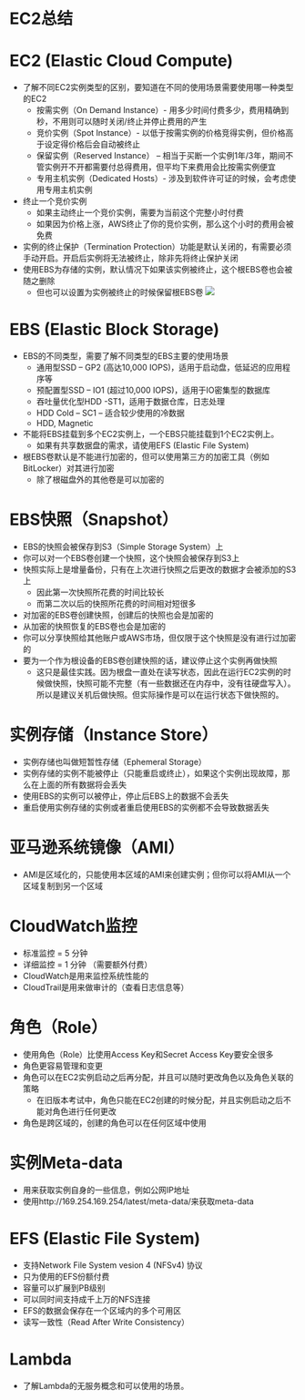 # EC2总结

# EC2 (Elastic Cloud Compute)
- 了解不同EC2实例类型的区别，要知道在不同的使用场景需要使用哪一种类型的EC2
  - 按需实例（On Demand Instance）- 用多少时间付费多少，费用精确到秒，不用则可以随时关闭/终止并停止费用的产生
  - 竞价实例（Spot Instance）- 以低于按需实例的价格竞得实例，但价格高于设定得价格后会自动被终止
  - 保留实例（Reserved Instance） – 相当于买断一个实例1年/3年，期间不管实例开不开都需要付总得费用，但平均下来费用会比按需实例便宜
  - 专用主机实例（Dedicated Hosts）- 涉及到软件许可证的时候，会考虑使用专用主机实例
- 终止一个竞价实例
  - 如果主动终止一个竞价实例，需要为当前这个完整小时付费
  - 如果因为价格上涨，AWS终止了你的竞价实例，那么这个小时的费用会被免费
- 实例的终止保护（Termination Protection）功能是默认关闭的，有需要必须手动开启。开启后实例将无法被终止，除非先将终止保护关闭
- 使用EBS为存储的实例，默认情况下如果该实例被终止，这个根EBS卷也会被随之删除
  - 但也可以设置为实例被终止的时候保留根EBS卷
    ![](https://i.loli.net/2019/06/15/5d047d5d5675736462.png)
    
# EBS (Elastic Block Storage)
- EBS的不同类型，需要了解不同类型的EBS主要的使用场景
  - 通用型SSD – GP2 (高达10,000 IOPS)，适用于启动盘，低延迟的应用程序等
  - 预配置型SSD – IO1 (超过10,000 IOPS)，适用于IO密集型的数据库
  - 吞吐量优化型HDD -ST1，适用于数据仓库，日志处理
  - HDD Cold – SC1 – 适合较少使用的冷数据
  - HDD, Magnetic
- 不能将EBS挂载到多个EC2实例上，一个EBS只能挂载到1个EC2实例上。
  - 如果有共享数据盘的需求，请使用EFS (Elastic File System)
- 根EBS卷默认是不能进行加密的，但可以使用第三方的加密工具（例如BitLocker）对其进行加密
  - 除了根磁盘外的其他卷是可以加密的
# EBS快照（Snapshot）
- EBS的快照会被保存到S3（Simple Storage System）上
- 你可以对一个EBS卷创建一个快照，这个快照会被保存到S3上
- 快照实际上是增量备份，只有在上次进行快照之后更改的数据才会被添加的S3上
  - 因此第一次快照所花费的时间比较长
  - 而第二次以后的快照所花费的时间相对短很多
- 对加密的EBS卷创建快照，创建后的快照也会是加密的
- 从加密的快照恢复的EBS卷也会是加密的
- 你可以分享快照给其他账户或AWS市场，但仅限于这个快照是没有进行过加密的
- 要为一个作为根设备的EBS卷创建快照的话，建议停止这个实例再做快照
  - 这只是最佳实践。因为根盘一直处在读写状态，因此在运行EC2实例的时候做快照，快照可能不完整（有一些数据还在内存中，没有往硬盘写入）。所以是建议关机后做快照。但实际操作是可以在运行状态下做快照的。
# 实例存储（Instance Store）
- 实例存储也叫做短暂性存储（Ephemeral Storage）
- 实例存储的实例不能被停止（只能重启或终止），如果这个实例出现故障，那么在上面的所有数据将会丢失
- 使用EBS的实例可以被停止，停止后EBS上的数据不会丢失
- 重启使用实例存储的实例或者重启使用EBS的实例都不会导致数据丢失
# 亚马逊系统镜像（AMI）
- AMI是区域化的，只能使用本区域的AMI来创建实例；但你可以将AMI从一个区域复制到另一个区域
# CloudWatch监控
- 标准监控 = 5 分钟
- 详细监控 = 1 分钟 （需要额外付费）
- CloudWatch是用来监控系统性能的
- CloudTrail是用来做审计的（查看日志信息等）
# 角色（Role）
- 使用角色（Role）比使用Access Key和Secret Access Key要安全很多
- 角色更容易管理和变更
- 角色可以在EC2实例启动之后再分配，并且可以随时更改角色以及角色关联的策略
  - 在旧版本考试中，角色只能在EC2创建的时候分配，并且实例启动之后不能对角色进行任何更改
- 角色是跨区域的，创建的角色可以在任何区域中使用
# 实例Meta-data
- 用来获取实例自身的一些信息，例如公网IP地址
- 使用http://169.254.169.254/latest/meta-data/来获取meta-data
# EFS (Elastic File System)
- 支持Network File System vesion 4 (NFSv4) 协议
- 只为使用的EFS份额付费
- 容量可以扩展到PB级别
- 可以同时间支持成千上万的NFS连接
- EFS的数据会保存在一个区域内的多个可用区
- 读写一致性（Read After Write Consistency）
# Lambda
- 了解Lambda的无服务概念和可以使用的场景。
